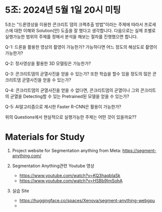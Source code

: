 # 5조: 2024년 5월 1일 20시 미팅

5조는 "드론영상을 이용한 콘크리트 댐의 크랙추출 방법"이라는 주제에 따라서 프로세스에 대한 이해와 Solution(안) 도출을 잘 했다고 생각합니다.
다음으로는 실제 조별로 실행가능한 범위의 주제를 정해서 분석을 해보는 절차를 진행했으면 합니다.

Q-1: 드론을 활용한 영상의 촬영이 가능한가? 가능하다면 어느 정도의 해상도로 촬영이 가능한가?

Q-2: 정사영상을 활용한 3D 모델링은 가능한가?

Q-3: 콘크리트댐의 균열사진을 얻을 수 있는가? 또한 학습을 할수 있을 정도의 많은 콘크리트댐 균열사진을 얻을 수 있는가?

Q-4: 콘크리트댐의 균열사진을 얻을 수 없다면, 콘크리트댐의 균열이나 그외 콘크리트의 균열을 Detecting할 수 있는 Pretrained된 모델을 얻을 수 있는가?

Q-5: AI알고리즘으로 제시한 Faster R-CNN은 활용이 가능한가?

위의 Questions에서 현실적으로 실행가능한 주제는 어떤 것이 있을까요??

# Materials for Study

1. Project website for Segmentation anything from Meta: https://segment-anything.com/
   
2. Segmentation Anything관련 Youtube 영상
   - https://www.youtube.com/watch?v=KQ3haqbIaSk
   - https://www.youtube.com/watch?v=HSBb9ImSohA
     
3. 실습 Site
   - https://huggingface.co/spaces/Xenova/segment-anything-webgpu
   - 

